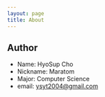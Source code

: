 ```yaml
---
layout: page
title: About
---
```


## Author
- Name: HyoSup Cho
- Nickname: Maratom
- Major: Computer Science
- email: ysyt2004@gmail.com
